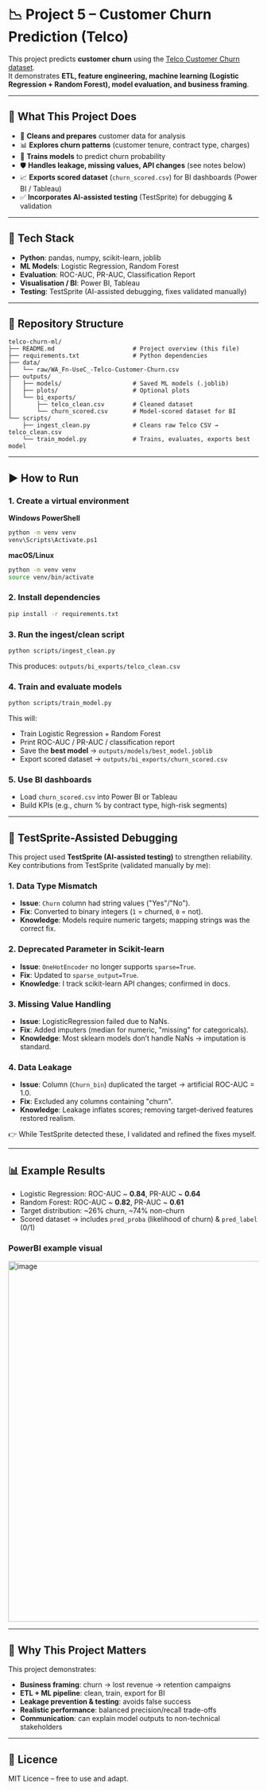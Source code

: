 # 📉 Project 5 – Customer Churn Prediction (Telco)

This project predicts **customer churn** using the [Telco Customer Churn dataset](https://www.kaggle.com/blastchar/telco-customer-churn).  
It demonstrates **ETL, feature engineering, machine learning (Logistic Regression + Random Forest), model evaluation, and business framing**.  

---

## 🚀 What This Project Does

- 🧹 **Cleans and prepares** customer data for analysis  
- 📊 **Explores churn patterns** (customer tenure, contract type, charges)  
- 🤖 **Trains models** to predict churn probability  
- 🛡️ **Handles leakage, missing values, API changes** (see notes below)  
- 📈 **Exports scored dataset** (`churn_scored.csv`) for BI dashboards (Power BI / Tableau)  
- ✅ **Incorporates AI-assisted testing** (TestSprite) for debugging & validation  

---

## 🧰 Tech Stack

- **Python**: pandas, numpy, scikit-learn, joblib  
- **ML Models**: Logistic Regression, Random Forest  
- **Evaluation**: ROC-AUC, PR-AUC, Classification Report  
- **Visualisation / BI**: Power BI, Tableau  
- **Testing**: TestSprite (AI-assisted debugging, fixes validated manually)  

---

## 📁 Repository Structure

```
telco-churn-ml/
├── README.md                      # Project overview (this file)
├── requirements.txt               # Python dependencies
├── data/
│   └── raw/WA_Fn-UseC_-Telco-Customer-Churn.csv
├── outputs/
│   ├── models/                    # Saved ML models (.joblib)
│   ├── plots/                     # Optional plots
│   └── bi_exports/
│       ├── telco_clean.csv        # Cleaned dataset
│       └── churn_scored.csv       # Model-scored dataset for BI
└── scripts/
    ├── ingest_clean.py            # Cleans raw Telco CSV → telco_clean.csv
    └── train_model.py             # Trains, evaluates, exports best model
```

---

## ▶️ How to Run

### 1. Create a virtual environment

**Windows PowerShell**
```bash
python -m venv venv
venv\Scripts\Activate.ps1
```

**macOS/Linux**
```bash
python -m venv venv
source venv/bin/activate
```

### 2. Install dependencies

```bash
pip install -r requirements.txt
```

### 3. Run the ingest/clean script

```bash
python scripts/ingest_clean.py
```

This produces: `outputs/bi_exports/telco_clean.csv`

### 4. Train and evaluate models

```bash
python scripts/train_model.py
```

This will:  
- Train Logistic Regression + Random Forest  
- Print ROC-AUC / PR-AUC / classification report  
- Save the **best model** → `outputs/models/best_model.joblib`  
- Export scored dataset → `outputs/bi_exports/churn_scored.csv`  

### 5. Use BI dashboards

- Load `churn_scored.csv` into Power BI or Tableau  
- Build KPIs (e.g., churn % by contract type, high-risk segments)  

---

## 🧪 TestSprite-Assisted Debugging

This project used **TestSprite (AI-assisted testing)** to strengthen reliability.  
Key contributions from TestSprite (validated manually by me):  

### 1. Data Type Mismatch
- **Issue**: `Churn` column had string values ("Yes"/"No").  
- **Fix**: Converted to binary integers (`1` = churned, `0` = not).  
- **Knowledge**: Models require numeric targets; mapping strings was the correct fix.

### 2. Deprecated Parameter in Scikit-learn
- **Issue**: `OneHotEncoder` no longer supports `sparse=True`.  
- **Fix**: Updated to `sparse_output=True`.  
- **Knowledge**: I track scikit-learn API changes; confirmed in docs.

### 3. Missing Value Handling
- **Issue**: LogisticRegression failed due to NaNs.  
- **Fix**: Added imputers (median for numeric, "missing" for categoricals).  
- **Knowledge**: Most sklearn models don’t handle NaNs → imputation is standard.

### 4. Data Leakage
- **Issue**: Column (`Churn_bin`) duplicated the target → artificial ROC-AUC = 1.0.  
- **Fix**: Excluded any columns containing "churn".  
- **Knowledge**: Leakage inflates scores; removing target-derived features restored realism.

👉 While TestSprite detected these, I validated and refined the fixes myself.

---

## 📊 Example Results

- Logistic Regression: ROC-AUC ~ **0.84**, PR-AUC ~ **0.64**  
- Random Forest: ROC-AUC ~ **0.82**, PR-AUC ~ **0.61**  
- Target distribution: ~26% churn, ~74% non-churn  
- Scored dataset → includes `pred_proba` (likelihood of churn) & `pred_label` (0/1)

### PowerBI example visual
<img width="1294" height="726" alt="image" src="https://github.com/user-attachments/assets/0c7e42b0-2a04-433f-b961-236d785d92e6" />



---

## 🎯 Why This Project Matters

This project demonstrates:  
- **Business framing**: churn → lost revenue → retention campaigns  
- **ETL + ML pipeline**: clean, train, export for BI  
- **Leakage prevention & testing**: avoids false success  
- **Realistic performance**: balanced precision/recall trade-offs  
- **Communication**: can explain model outputs to non-technical stakeholders  

---

## 📄 Licence  
MIT Licence – free to use and adapt.  
